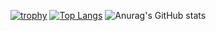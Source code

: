 [![trophy](https://github-profile-trophy.vercel.app/?username=SuttipatNew)](https://github.com/ryo-ma/github-profile-trophy)
[![Top Langs](https://github-readme-stats.vercel.app/api/top-langs/?username=SuttipatNew&layout=compact)](https://github.com/anuraghazra/github-readme-stats)
![Anurag's GitHub stats](https://github-readme-stats.vercel.app/api?username=SuttipatNew&count_private=true&hide=prs,issues,contribs)

